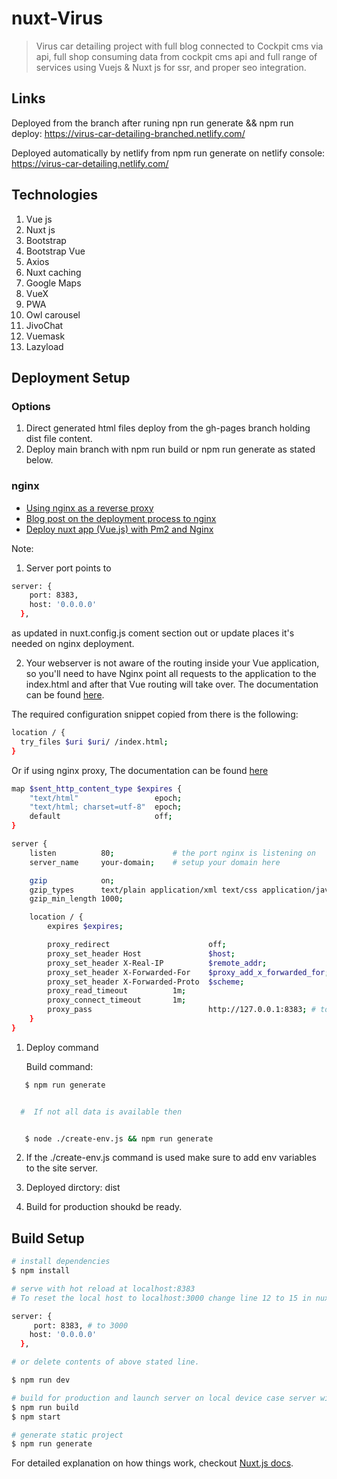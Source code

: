 # nuxt-Virus

> Virus car detailing project with full blog connected to Cockpit cms via api, full shop consuming data from cockpit cms api and full range of services using Vuejs & Nuxt js for ssr, and proper seo integration.

## Links

Deployed from the branch after runing npn run generate && npm run deploy: https://virus-car-detailing-branched.netlify.com/

Deployed automatically by netlify from npm run generate on netlify console:  https://virus-car-detailing.netlify.com/

## Technologies

1. Vue js
2. Nuxt js
3. Bootstrap
4. Bootstrap Vue
5. Axios
6. Nuxt caching
7. Google Maps
8. VueX
9. PWA
10. Owl carousel
11. JivoChat
12. Vuemask
13. Lazyload

## Deployment Setup

### Options
1. Direct generated html files deploy from the gh-pages branch holding dist file content.
2. Deploy main branch with npm run build or npm run generate as stated below.

### nginx

- [Using nginx as a reverse proxy](https://nuxtjs.org/faq/nginx-proxy/)
- [Blog post on the deployment process to nginx](https://www.waysquare.com/creating-vue-js-application-using-nuxt-js-and-nginx/)
- [Deploy nuxt app (Vue.js) with Pm2 and Nginx](https://kenyaappexperts.com/blog/deploy-vue-js%E2%80%8A-with-pm2-and-nginx/)

<!-- Given the .env page is populated with relevant data -->

Note:

1. Server port points to

```bash
server: {
    port: 8383,
    host: '0.0.0.0'
  },
```

as updated in nuxt.config.js coment section out or update places it's needed on nginx deployment.

2. Your webserver is not aware of the routing inside your Vue application, so you'll need to have Nginx point all requests to the application to the index.html and after that Vue routing will take over. The documentation can be found [here](https://router.vuejs.org/guide/essentials/history-mode.html).

The required configuration snippet copied from there is the following:

```bash
location / {
  try_files $uri $uri/ /index.html;
}
```

Or if using nginx proxy, The documentation can be found [here](https://nuxtjs.org/faq/nginx-proxy/)

```bash
map $sent_http_content_type $expires {
    "text/html"                 epoch;
    "text/html; charset=utf-8"  epoch;
    default                     off;
}

server {
    listen          80;             # the port nginx is listening on
    server_name     your-domain;    # setup your domain here

    gzip            on;
    gzip_types      text/plain application/xml text/css application/javascript;
    gzip_min_length 1000;

    location / {
        expires $expires;

        proxy_redirect                      off;
        proxy_set_header Host               $host;
        proxy_set_header X-Real-IP          $remote_addr;
        proxy_set_header X-Forwarded-For    $proxy_add_x_forwarded_for;
        proxy_set_header X-Forwarded-Proto  $scheme;
        proxy_read_timeout          1m;
        proxy_connect_timeout       1m;
        proxy_pass                          http://127.0.0.1:8383; # to 3000 if port had been updated in nuxtconfig. # set the adress of the Node.js instance here
    }
}
```

1. Deploy command

   Build command:

```bash
   $ npm run generate


  #  If not all data is available then


   $ node ./create-env.js && npm run generate
```

2. If the ./create-env.js command is used make sure to add env variables to the site server.

3. Deployed dirctory: dist

4. Build for production shoukd be ready.

## Build Setup

```bash
# install dependencies
$ npm install

# serve with hot reload at localhost:8383 
# To reset the local host to localhost:3000 change line 12 to 15 in nuxt config file

server: {
     port: 8383, # to 3000
    host: '0.0.0.0'
  },

# or delete contents of above stated line.

$ npm run dev

# build for production and launch server on local device case server will listen to localhost 8383
$ npm run build
$ npm start

# generate static project
$ npm run generate
```

For detailed explanation on how things work, checkout [Nuxt.js docs](https://nuxtjs.org).

